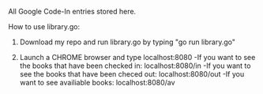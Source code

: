All Google Code-In entries stored here.

How to use library.go:

  1) Download my repo and run library.go by typing "go run library.go"
  
  2. Launch a CHROME browser and type localhost:8080
    -If you want to see the books that have been checked in: localhost:8080/in
    -If you want to see the books that have been checed out: localhost:8080/out
    -If you want to see availiable books: localhost:8080/av
